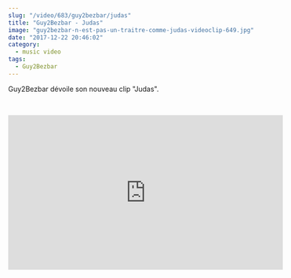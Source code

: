 ```yaml
--- 
slug: "/video/683/guy2bezbar/judas"
title: "Guy2Bezbar - Judas"
image: "guy2bezbar-n-est-pas-un-traitre-comme-judas-videoclip-649.jpg"
date: "2017-12-22 20:46:02"
category:
  - music video
tags:
  - Guy2Bezbar
---
```

<p>Guy2Bezbar dévoile son nouveau clip "Judas".</p><br/><p><iframe width="560" height="315" src="https://www.youtube.com/embed/gxgX4vMxhuM" frameborder="0" gesture="media" allow="encrypted-media" allowfullscreen></iframe></p>